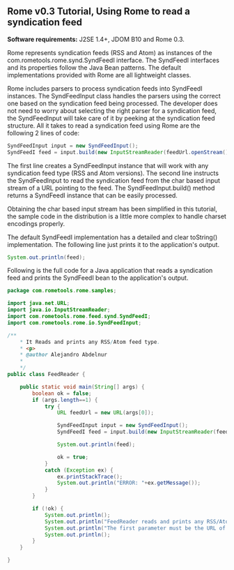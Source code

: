 ## Rome v0.3 Tutorial, Using Rome to read a syndication feed

**Software requirements:** J2SE 1.4+, JDOM B10 and Rome 0.3.

Rome represents syndication feeds (RSS and Atom) as instances of the
com.rometools.rome.synd.SyndFeedI interface. The SyndFeedI interfaces
and its properties follow the Java Bean patterns. The default
implementations provided with Rome are all lightweight classes.

Rome includes parsers to process syndication feeds into SyndFeedI
instances. The SyndFeedInput class handles the parsers using the correct
one based on the syndication feed being processed. The developer does
not need to worry about selecting the right parser for a syndication
feed, the SyndFeedInput will take care of it by peeking at the
syndication feed structure. All it takes to read a syndication feed
using Rome are the following 2 lines of code:

```java
SyndFeedInput input = new SyndFeedInput();
SyndFeedI feed = input.build(new InputStreamReader(feedUrl.openStream()));
```

The first line creates a SyndFeedInput instance that will work with any
syndication feed type (RSS and Atom versions). The second line instructs
the SyndFeedInput to read the syndication feed from the char based input
stream of a URL pointing to the feed. The SyndFeedInput.build() method
returns a SyndFeedI instance that can be easily processed.

Obtaining the char based input stream has been simplified in this
tutorial, the sample code in the distribution is a little more complex
to handle charset encodings properly.

The default SyndFeedI implementation has a detailed and clear toString()
implementation. The following line just prints it to the application\'s
output.

```java
System.out.println(feed);
```

Following is the full code for a Java application that reads a
syndication feed and prints the SyndFeedI bean to the application\'s
output.

```java
package com.rometools.rome.samples;

import java.net.URL;
import java.io.InputStreamReader;
import com.rometools.rome.feed.synd.SyndFeedI;
import com.rometools.rome.io.SyndFeedInput;

/**
    * It Reads and prints any RSS/Atom feed type.
    * <p>
    * @author Alejandro Abdelnur
    *
    */
public class FeedReader {

    public static void main(String[] args) {
        boolean ok = false;
        if (args.length==1) {
            try {
                URL feedUrl = new URL(args[0]);

                SyndFeedInput input = new SyndFeedInput();
                SyndFeedI feed = input.build(new InputStreamReader(feedUrl.openStream()));

                System.out.println(feed);

                ok = true;
            }
            catch (Exception ex) {
                ex.printStackTrace();
                System.out.println("ERROR: "+ex.getMessage());
            }
        }

        if (!ok) {
            System.out.println();
            System.out.println("FeedReader reads and prints any RSS/Atom feed type.");
            System.out.println("The first parameter must be the URL of the feed to read.");
            System.out.println();
        }
    }

}
```
